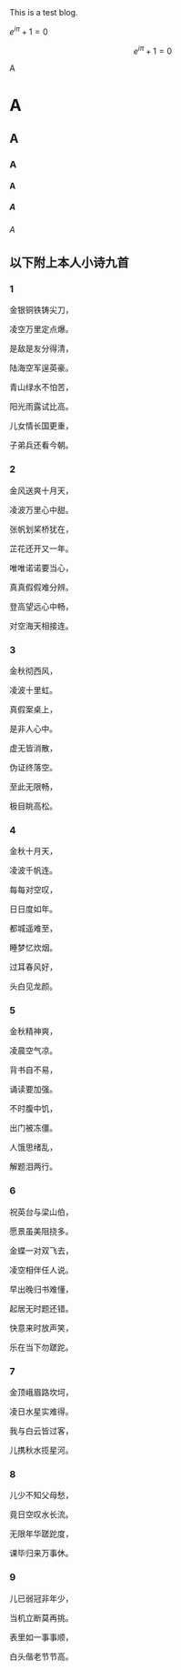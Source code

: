<head>
    <script src="https://cdn.mathjax.org/mathjax/latest/MathJax.js?config=TeX-AMS-MML_HTMLorMML" type="text/javascript"></script>
    <script type="text/x-mathjax-config">
        MathJax.Hub.Config({
            tex2jax: {
            skipTags: ['script', 'noscript', 'style', 'textarea', 'pre'],
            inlineMath: [['$','$']]
            }
        });
    </script>
</head>
This is a test blog.

$e ^ {i\pi} + 1 = 0$

$$ e^{i\pi}+1=0 $$

A

# A

## A

### A

#### A

##### A

###### A

## 以下附上本人小诗九首

### 1

金银铜铁铸尖刀，

凌空万里定点爆。

是敌是友分得清，

陆海空军逞英豪。

青山绿水不怕苦，

阳光雨露试比高。

儿女情长国更重，

子弟兵还看今朝。

### 2

金风送爽十月天，

凌波万里心中甜。

张帆划桨桥犹在，

芷花还开又一年。

唯唯诺诺要当心，

真真假假难分辨。

登高望远心中畅，

对空海天相接连。

### 3

金秋彻西风，

凌波十里虹。

真假案桌上，

是非人心中。

虚无皆消散，

伪证终落空。

至此无限畅，

极目眺高松。

### 4

金秋十月天，

凌波千帆连。

每每对空叹，

日日度如年。

都城遥难至，

睡梦忆炊烟。

过耳春风好，

头白见龙颜。

### 5

金秋精神爽，

凌晨空气凉。

背书自不易，

诵读要加强。

不时腹中饥，

出门被冻僵。

人饿思绪乱，

解题泪两行。

### 6

祝英台与梁山伯，

愿景虽美阻挠多。

金蝶一对双飞去，

凌空相伴任人说。

早出晚归书难懂，

起居无时题还错。

快意来时放声笑，

乐在当下勿蹉跎。

### 7

金顶峨眉路坎坷，

凌日水星实难得。

我与白云皆过客，

儿携秋水揽星河。

### 8

儿少不知父母愁，

竟日空叹水长流。

无限年华蹉跎度，

课毕归来万事休。

### 9

儿已弱冠非年少，

当机立断莫再挑。

表里如一事事顺，

白头偕老节节高。















